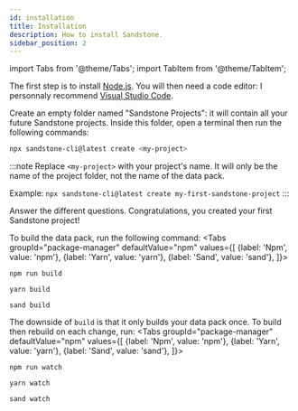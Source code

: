 ```yaml
---
id: installation
title: Installation
description: How to install Sandstone.
sidebar_position: 2
---
```


import Tabs from '@theme/Tabs';
import TabItem from '@theme/TabItem';

The first step is to install [Node.js](https://nodejs.org/en/). You will then need a code editor: I personnaly recommend [Visual Studio Code](https://code.visualstudio.com/Download).

Create an empty folder named "Sandstone Projects": it will contain all your future Sandstone projects. Inside this folder, open a terminal then run the following commands:

```sh
npx sandstone-cli@latest create <my-project>
```

:::note
Replace `<my-project>` with your project's name. It will only be the name of the project folder, not the name of the data pack.

Example: `npx sandstone-cli@latest create my-first-sandstone-project`
:::

Answer the different questions. Congratulations, you created your first Sandstone project!

To build the data pack, run the following command:
<Tabs
  groupId="package-manager"
  defaultValue="npm"
  values={[
    {label: 'Npm', value: 'npm'},
    {label: 'Yarn', value: 'yarn'},
    {label: 'Sand', value: 'sand'},
  ]}>
  <TabItem value="npm">

    npm run build
  </TabItem>
  <TabItem value="yarn">

    yarn build
  </TabItem>

  <TabItem value="sand">

    sand build
  </TabItem>
</Tabs>

The downside of `build` is that it only builds your data pack once. To build then rebuild on each change, run:
<Tabs
  groupId="package-manager"
  defaultValue="npm"
  values={[
    {label: 'Npm', value: 'npm'},
    {label: 'Yarn', value: 'yarn'},
    {label: 'Sand', value: 'sand'},
  ]}>
  <TabItem value="npm">

    npm run watch
  </TabItem>
  <TabItem value="yarn">

    yarn watch
  </TabItem>
  
  <TabItem value="sand">

    sand watch
  </TabItem>
</Tabs>
